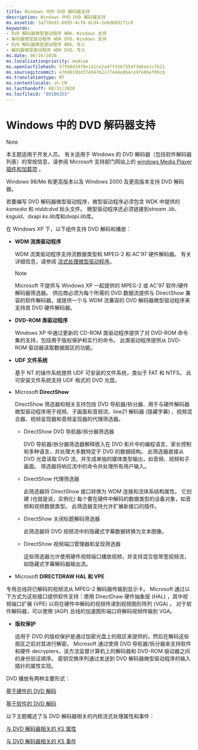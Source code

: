 ```yaml
---
title: Windows 中的 DVD 解码器支持
description: Windows 中的 DVD 解码器支持
ms.assetid: 3a77b6d1-6095-4cf8-8cd4-2e6d80d171c8
keywords:
- DVD 解码器微型驱动程序 WDK，Windows 支持
- 解码器微型驱动程序 WDK DVD，Windows 支持
- DVD 解码器微型驱动程序 WDK，写入
- 解码器微型驱动程序 WDK DVD，写入
ms.date: 06/16/2020
ms.localizationpriority: medium
ms.openlocfilehash: 5f598d34f8e141ce2a4ffd367354f3b6ee1cfb21
ms.sourcegitcommit: e769619bd37e04762c77444e8b4ce9fe86ef09cb
ms.translationtype: MT
ms.contentlocale: zh-CN
ms.lasthandoff: 08/31/2020
ms.locfileid: "89186355"
---
```

# <a name="dvd-decoder-support-in-windows"></a>Windows 中的 DVD 解码器支持

> [!NOTE]
> 本主题适用于开发人员。 有关适用于 Windows 的 DVD 解码器（包括软件解码器列表）的常规信息，请参阅 Microsoft 支持部门网站上的 [windows Media Player 插件和加载项](https://support.microsoft.com/help/17948/plug-ins-and-add-ons-for-windows-media-player) 。

Windows 98/Me 和更高版本以及 Windows 2000 及更高版本支持 DVD 解码器。

若要编写 DVD 解码器微型驱动程序，微型驱动程序必须包含 WDK 中提供的 *ksmedia* 和 *ntddcdvd* 标头文件。 微型驱动程序还必须链接到*stream .lib*、 *ksguid*、dxapi *ks.lib*库和*dxapi.lib*库。

在 Windows XP 下，以下组件支持 DVD 解码和播放：

- **WDM 流类驱动程序**

    WDM 流类驱动程序支持流数据类型和 MPEG-2 和 AC'97 硬件解码器。 有关详细信息，请参阅 [流式处理微型驱动程序](/windows-hardware/drivers/ddi/_stream/index)。

    > [!NOTE]
    > Microsoft 不提供与 Windows XP 一起提供的 MPEG-2 或 AC'97 软件/硬件解码器筛选器。 供应商必须为每个所需的 DVD 数据流提供与 DirectShow 兼容的软件解码器，或提供一个与 WDM 流兼容的 DVD 解码器微型驱动程序来支持其 DVD 硬件解码器。

- **DVD-ROM 类驱动程序**

    Windows XP 中通过更新的 CD-ROM 类驱动程序提供了对 DVD-ROM 命令集的支持，包括用于版权保护和实行的命令。 此类驱动程序提供从 DVD-ROM 驱动器读取数据扇区的功能。

- **UDF 文件系统**

    基于 NT 的操作系统提供 UDF 可安装的文件系统，类似于 FAT 和 NTFS。 此可安装文件系统支持 UDF 格式的 DVD 光盘。

- Microsoft **DirectShow**

  DirectShow 筛选器和相关支持包括 DVD 导航器/拆分器、用于与硬件解码器微型驱动程序用于视频、子画面和音频流、line21 解码器 (隐藏字幕) 、视频混合器、视频呈现器和音频呈现器的代理筛选器。

  - DirectShow DVD 导航器/拆分器筛选器

    DVD 导航器/拆分器筛选器解释嵌入在 DVD 影片中的编程语言、家长控制和多种语言，并处理大多数特定于 DVD 的数据结构。 此筛选器直接从 DVD 光盘读取 DVD 流，并生成单独的媒体类型输出，如音频、视频和子画面。 筛选器将响应流中的命令并处理所有用户输入。

  - DirectShow 代理筛选器

    此筛选器将 DirectShow 接口转换为 WDM 连接和流体系结构属性。 它创建 (也就是说，实例化) 每个要在硬件中解码的数据类型的设备对象，如音频和视频数据类型。 此筛选器支持允许扩展新接口的插件。

  - DirectShow 关闭标题解码筛选器

    此筛选器将 DVD 视频流中的隐藏式字幕数据转换为文本图像。

  - DirectShow 视频端口管理器和呈现筛选器

    这些筛选器允许使用硬件视频端口播放视频，并支持混合低带宽视频流，如隐藏式字幕解码器输出流。

- Microsoft **DIRECTDRAW HAL 和 VPE**

专用总线将已解码的视频流从 MPEG-2 解码器传输到显示卡。 Microsoft 通过以下方式为这些接口提供软件支持：使用 DirectDraw 硬件抽象层 (HAL) ，其中视频端口扩展 (VPE) 以将在硬件中解码的视频传递到视频图形阵列 (VGA) 。 对于软件解码器，可以使用 (AGP) 总线的加速图形端口将解码视频传输到 VGA。

- **版权保护**

    适用于 DVD 的版权保护是通过加密光盘上的扇区来提供的，然后在解码这些扇区之前对其进行解密。 Microsoft 通过使用 DVD 导航器/拆分器来支持软件和硬件 decrypters，该方法监督计算机上的解码器和 DVD-ROM 驱动器之间的身份验证顺序。 密钥交换序列通过发送到 DVD 解码器微型驱动程序的输入插针的属性实现。

DVD 播放有两种主要形式：

[基于硬件的 DVD 解码](hardware-based-dvd-decoding.md)

[基于软件的 DVD 解码](software-based-dvd-decoding.md)

以下主题概述了与 DVD 解码器相关的内核流式处理属性和事件：

[与 DVD 解码器相关的 KS 属性](dvd-decoder-related-ks-properties.md)

[与 DVD 解码器相关的 KS 事件](dvd-decoder-related-ks-events.md)